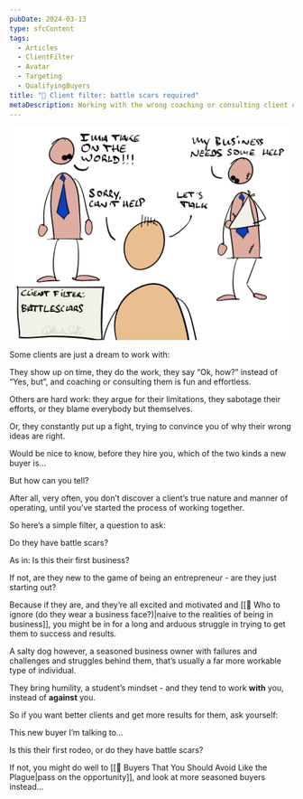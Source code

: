 ```yaml
---
pubDate: 2024-03-13
type: sfcContent
tags:
  - Articles
  - ClientFilter
  - Avatar
  - Targeting
  - QualifyingBuyers
title: "📄 Client filter: battle scars required"
metaDescription: Working with the wrong coaching or consulting client can be a disaster. Here's a quick filter to help you identify who to work with.
---
```


![](Media/SalesFlowCoach.app_Client-filter-batlescars-required_MartinStellar.jpg)

Some clients are just a dream to work with:

They show up on time, they do the work, they say “Ok, how?” instead of “Yes, but”, and coaching or consulting them is fun and effortless.

Others are hard work: they argue for their limitations, they sabotage their efforts, or they blame everybody but themselves.

Or, they constantly put up a fight, trying to convince you of why their wrong ideas are right.

Would be nice to know, before they hire you, which of the two kinds a new buyer is...

But how can you tell?

After all, very often, you don’t discover a client’s true nature and manner of operating, until you’ve started the process of working together.

So here’s a simple filter, a question to ask:

Do they have battle scars?

As in: Is this their first business?

If not, are they new to the game of being an entrepreneur - are they just starting out?

Because if they are, and they’re all excited and motivated and [[📄 Who to ignore (do they wear a business face?)|naive to the realities of being in business]], you might be in for a long and arduous struggle in trying to get them to success and results.

A salty dog however, a seasoned business owner with failures and challenges and struggles behind them, that’s usually a far more workable type of individual.

They bring humility, a student’s mindset - and they tend to work **with** you, instead of **against** you.

So if you want better clients and get more results for them, ask yourself:

This new buyer I’m talking to…

Is this their first rodeo, or do they have battle scars?

If not, you might do well to [[📄 Buyers That You Should Avoid Like the Plague|pass on the opportunity]], and look at more seasoned buyers instead...

